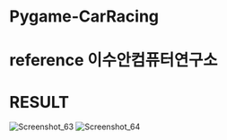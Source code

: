 # Pygame-CarRacing
# reference 이수안컴퓨터연구소
# RESULT
![Screenshot_63](https://user-images.githubusercontent.com/66659846/102834763-4e73c780-4438-11eb-86fd-65262953a6aa.png)
![Screenshot_64](https://user-images.githubusercontent.com/66659846/102834770-53387b80-4438-11eb-9ba7-b0053620e89a.png)
